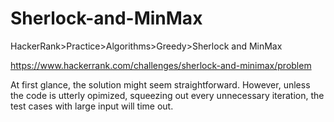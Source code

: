 
# Sherlock-and-MinMax

HackerRank>Practice>Algorithms>Greedy>Sherlock and MinMax

https://www.hackerrank.com/challenges/sherlock-and-minimax/problem

At first glance, the solution might seem straightforward. However, unless the code is utterly opimized, squeezing out every unnecessary iteration, the test cases with large input will time out.
